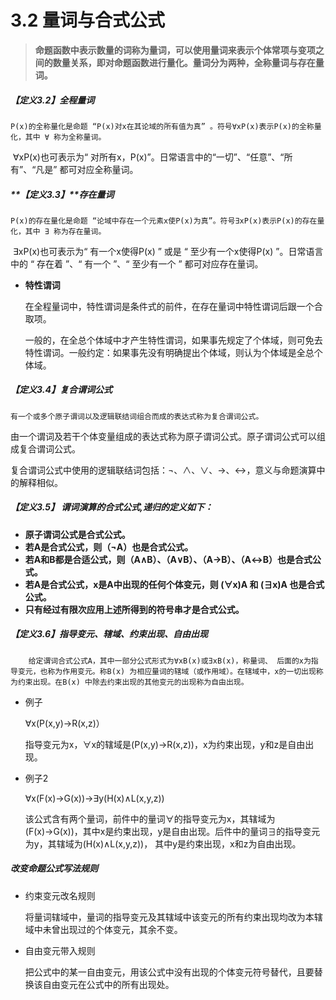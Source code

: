 # **3.2 量词与合式公式**

> ​		**命题函数中表示数量的词称为量词，可以使用量词来表示个体常项与变项之间的数量关系，即对命题函数进行量化。量词分为两种，全称量词与存在量词。**

##### **【定义3.2】全程量词**

	P(x)的全称量化是命题 “P(x)对x在其论域的所有值为真” 。符号∀xP(x)表示P(x)的全称量化，其中 ∀ 称为全称量词。

​	∀xP(x)也可表示为“ 对所有x，P(x)”。日常语言中的“一切”、“任意”、“所有”、“凡是” 都可对应全称量词。

##### **【定义3.3】**存在量词

	P(x)的存在量化是命题 “论域中存在一个元素x使P(x)为真”。符号∃xP(x)表示P(x)的存在量化，其中 ∃ 称为存在量词。

​	∃xP(x)也可表示为“ 有一个x使得P(x) ” 或是 “ 至少有一个x使得P(x) ”。日常语言中的 “ 存在着 ”、“ 有一个 ”、“ 至少有一个 ” 都可对应存在量词。

* **特性谓词**

  ​		在全程量词中，特性谓词是条件式的前件，在存在量词中特性谓词后跟一个合取项。

  ​		一般的，在全总个体域中才产生特性谓词，如果事先规定了个体域，则可免去特性谓词。一般约定：如果事先没有明确提出个体域，则认为个体域是全总个体域。

##### **【定义3.4】复合谓词公式**

	有一个或多个原子谓词以及逻辑联结词组合而成的表达式称为复合谓词公式。

​		由一个谓词及若干个体变量组成的表达式称为原子谓词公式。原子谓词公式可以组成复合谓词公式。

​		复合谓词公式中使用的逻辑联结词包括：¬、∧、∨、→、↔，意义与命题演算中的解释相似。

##### **【定义3.5】 谓词演算的合式公式,递归的定义如下：**

* **原子谓词公式是合式公式。**
* **若A是合式公式，则（¬A）也是合式公式。**
* **若A和B都是合适公式，则（A∧B）、（A∨B）、（A→B）、（A↔B）也是合式公式。**
* **若A是合式公式，x是A中出现的任何个体变元，则 (∀x)A 和 (∃x)A 也是合式公式。**
* **只有经过有限次应用上述所得到的符号串才是合式公式。**

##### 【定义3.6】指导变元、辖域、约束出现、自由出现

		给定谓词合式公式A，其中一部分公式形式为∀xB(x)或∃xB(x)，称量词、 后面的x为指导变元，也称为作用变元。称B(x) 为相应量词的辖域（或作用域）。在辖域中，x的一切出现称为约束出现。在B(x) 中除去约束出现的其他变元的出现称为自由出现。

* 例子

  ∀x(P(x,y)→R(x,z)）

  ​		指导变元为x，∀x的辖域是(P(x,y)→R(x,z))，x为约束出现，y和z是自由出现。

* 例子2

  ∀x(F(x)→G(x))→∃y(H(x)∧L(x,y,z))

  ​		该公式含有两个量词，前件中的量词∀的指导变元为x，其辖域为(F(x)→G(x))，其中x是约束出现，y是自由出现。后件中的量词∃的指导变元为y，其辖域为(H(x)∧L(x,y,z))， 其中y是约束出现，x和z为自由出现。

##### 改变命题公式写法规则

* 约束变元改名规则

  ​		将量词辖域中，量词的指导变元及其辖域中该变元的所有约束出现均改为本辖域中未曾出现过的个体变元，其余不变。

* 自由变元带入规则

  ​		把公式中的某一自由变元，用该公式中没有出现的个体变元符号替代，且要替换该自由变元在公式中的所有出现处。